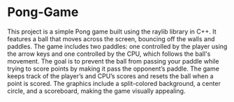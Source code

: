 # Pong-Game

This project is a simple Pong game built using the raylib library in C++. It features a ball that moves across the screen, bouncing off the walls and paddles. The game includes two paddles: one controlled by the player using the arrow keys and one controlled by the CPU, which follows the ball's movement. The goal is to prevent the ball from passing your paddle while trying to score points by making it pass the opponent’s paddle. The game keeps track of the player’s and CPU’s scores and resets the ball when a point is scored. The graphics include a split-colored background, a center circle, and a scoreboard, making the game visually appealing.
